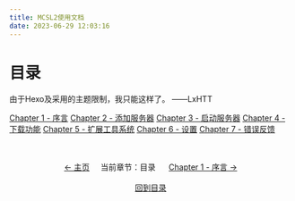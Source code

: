 ```yaml
---
title: MCSL2使用文档
date: 2023-06-29 12:03:16
---
```

# 目录
由于Hexo及采用的主题限制，我只能这样了。 ——LxHTT

[Chapter 1 - 序言](/MCSL2Guide/Chapter-1)
[Chapter 2 - 添加服务器](/MCSL2Guide/Chapter-2)
[Chapter 3 - 启动服务器](/MCSL2Guide/Chapter-3)
[Chapter 4 - 下载功能](/MCSL2Guide/Chapter-4)
[Chapter 5 - 扩展工具系统](/MCSL2Guide/Chapter-5)
[Chapter 6 - 设置](/MCSL2Guide/Chapter-6)
[Chapter 7 - 错误反馈](/MCSL2Guide/Chapter-7)

<div>
    <center>
        <br><br>
        <a href="/">← 主页</a>&nbsp;&nbsp;&nbsp;&nbsp;&nbsp;当前章节：目录&nbsp;&nbsp;&nbsp;&nbsp;&nbsp;
        <a href="/MCSL2Guide/Chapter-1">Chapter 1 - 序言 →</a>
        <br><br><a href="/MCSL2Guide">回到目录</a>
    </center>
</div>